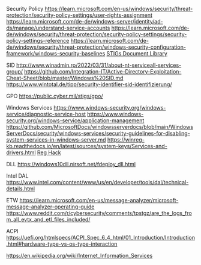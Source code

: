 
Security Policy
https://learn.microsoft.com/en-us/windows/security/threat-protection/security-policy-settings/user-rights-assignment
https://learn.microsoft.com/de-de/windows-server/identity/ad-ds/manage/understand-service-accounts
https://learn.microsoft.com/de-de/windows/security/threat-protection/security-policy-settings/security-policy-settings-reference
https://learn.microsoft.com/de-de/windows/security/threat-protection/windows-security-configuration-framework/windows-security-baselines
[STIGs Document Library](https://public.cyber.mil/stigs/downloads/)

SID
http://www.winadmin.ro/2022/03/31/about-nt-serviceall-services-group/
https://github.com/Integration-IT/Active-Directory-Exploitation-Cheat-Sheet/blob/master/Windows%20SID.md
https://www.wintotal.de/tipp/security-identifier-sid-identifizierung/

GPO
https://public.cyber.mil/stigs/gpo/

Windows Services
https://www.windows-security.org/windows-service/diagnostic-service-host
https://www.windows-security.org/windows-service/application-management
https://github.com/MicrosoftDocs/windowsserverdocs/blob/main/WindowsServerDocs/security/windows-services/security-guidelines-for-disabling-system-services-in-windows-server.md
https://winreg-kb.readthedocs.io/en/latest/sources/system-keys/Services-and-drivers.html
[Reg Hack](https://reghack.blogspot.com/2009/07/12-directx.html)


DLL
https://windows10dll.nirsoft.net/fdeploy_dll.html

Intel DAL
https://www.intel.com/content/www/us/en/developer/tools/dal/technical-details.html


ETW
https://learn.microsoft.com/en-us/message-analyzer/microsoft-message-analyzer-operating-guide
https://www.reddit.com/r/cybersecurity/comments/tpstgz/are_the_logs_from_all_evtx_and_etl_files_included/

ACPI
https://uefi.org/htmlspecs/ACPI_Spec_6_4_html/01_Introduction/Introduction.html#hardware-type-vs-os-type-interaction




https://en.wikipedia.org/wiki/Internet_Information_Services



